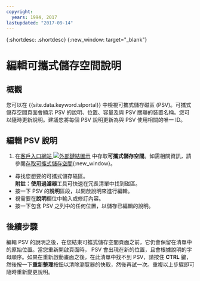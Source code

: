 ```yaml
---
copyright:
  years: 1994, 2017
lastupdated: "2017-09-14"
---
```


{:shortdesc: .shortdesc}
{:new_window: target="_blank"}

# 編輯可攜式儲存空間說明

## 概觀

您可以在 {{site.data.keyword.slportal}} 中檢視可攜式儲存磁區 (PSV)。可攜式儲存空間頁面會顯示 PSV 的說明、位置、容量及與 PSV 關聯的裝置名稱。您可以隨時更新說明。建議您將每個 PSV 說明更新為與 PSV 使用相關的唯一 ID。 

## 編輯 PSV 說明

1. 在[客戶入口網站 ![外部鏈結圖示](../../icons/launch-glyph.svg "外部鏈結圖示")](https://control.softlayer.com/) 中存取**可攜式儲存空間**。如需相關資訊，請參閱[存取可攜式儲存空間](access-portable-storage-screen.html){:new_window}。
* 尋找您想要的可攜式儲存磁區。<br/>**附註：**使用**過濾器**工具可快速在冗長清單中找到磁區。 
* 按一下 PSV 的**說明**區段，以開啟說明來進行編輯。
* 視需要在**說明**欄位中輸入或修訂內容。
* 按一下包含 PSV 之列中的任何位置，以儲存已編輯的說明。

## 後續步驟

編輯 PSV 的說明之後，在您結束可攜式儲存空間頁面之前，它仍會保留在清單中的原始位置。當您重新開啟頁面時， PSV 會出現在新的位置，且會根據說明的字母順序。如果在重新啟動畫面之後，在此清單中找不到 PSV，請按住 **CTRL** 鍵，然後按一下**重新整理**按鈕以清除瀏覽器的快取，然後再試一次。重複以上步驟即可隨時重新變更說明。
